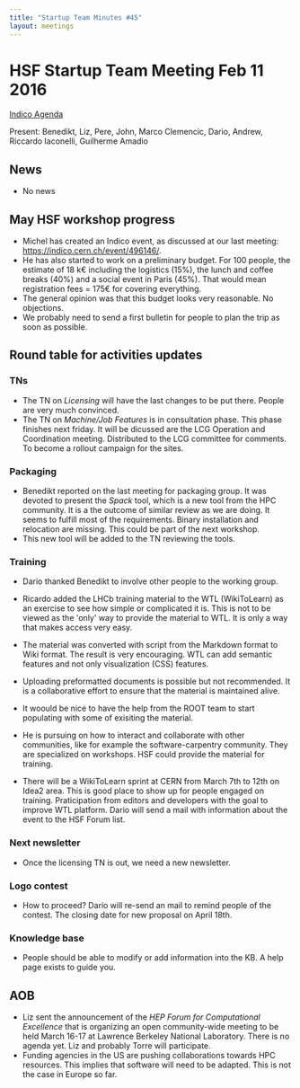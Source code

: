 ```yaml
---
title: "Startup Team Minutes #45"
layout: meetings
---
```


# HSF Startup Team Meeting Feb 11 2016

[Indico Agenda](https://indico.cern.ch/event/496336/)

Present: Benedikt, Liz, Pere, John, Marco Clemencic, Dario, Andrew, Riccardo Iaconelli, Guilherme Amadio 

## News
- No news

## May HSF workshop progress

- Michel has created an Indico event, as discussed at our last meeting: https://indico.cern.ch/event/496146/.
- He has also started to work on a preliminary budget. For 100 people, the estimate of 18 k€ including 
  the logistics (15%), the lunch and coffee breaks (40%) and a social event in Paris (45%). 
  That would mean registration fees = 175€ for covering everything.
- The general opinion was that this budget looks very reasonable. No objections. 
- We probably need to send a first bulletin for people to plan the trip as soon as possible. 

## Round table for activities updates

### TNs
- The TN on *Licensing* will have the last changes to be put there. People are very much convinced. 
- The TN on *Machine/Job Features* is in consultation phase. This phase finishes next friday. 
  It will be dicussed are the LCG Operation and Coordination meeting. Distributed to the LCG committee for comments.
  To become a rollout campaign for the sites.

### Packaging
- Benedikt reported on the last meeting for packaging group. It was devoted to present the *Spack* tool, 
  which is a new tool from the HPC community. It is a the outcome of similar review as we are doing. It seems to fulfill
most of the requirements. Binary installation and relocation are missing. This could be part of the next workshop. 
- This new tool will be added to the TN reviewing the tools.  

### Training
- Dario thanked Benedikt to involve other people to the working group.
- Ricardo added the LHCb training material to the WTL (WikiToLearn) as an exercise to see how simple or complicated it is. 
  This is not to be viewed as the 'only' way to provide the material to WTL. It is only a way that makes access very easy.
- The material was converted with script from the Markdown format to Wiki format. The result is very encouraging. 
  WTL can add semantic features and not only visualization (CSS) features.
- Uploading preformatted documents is possible but not recommended. 
  It is a collaborative effort to ensure that the material is maintained alive. 
- It woould be nice to have the help from the ROOT team to start populating with some of exisiting the material. 
- He is pursuing on how to interact and collaborate with other communities, like for example the software-carpentry community.
  They are specialized on workshops. HSF could provide the material for training.       

- There will be a WikiToLearn sprint at CERN from March 7th to 12th on Idea2 area. This is good place to show up for
  people engaged on training. Praticipation from editors and developers with the goal to improve WTL platform. 
  Dario will send a mail with information about the event to the HSF Forum list.
 
### Next newsletter
- Once the licensing TN is out, we need a new newsletter. 

### Logo contest 
- How to proceed? Dario will re-send an mail to remind people of the contest. The closing date for new proposal on April 18th.   

### Knowledge base
- People should be able to modify or add information into the KB. A help page exists to guide you.


## AOB
- Liz sent the announcement of the *HEP Forum for Computational Excellence* that is organizing an open community-wide 
  meeting to be held March 16-17 at Lawrence Berkeley National Laboratory. There is no agenda yet. 
  Liz and probably Torre will participate.
- Funding agencies in the US are pushing collaborations towards HPC resources. 
  This implies that software will need to be adapted. This is not the case in Europe so far.



